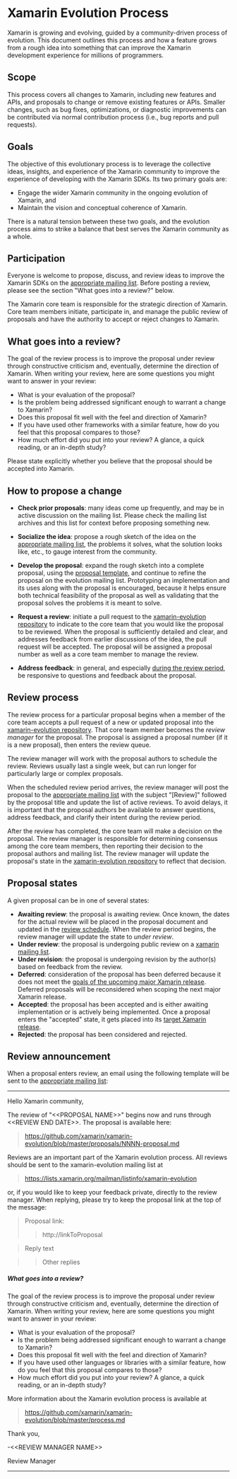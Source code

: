 # Xamarin Evolution Process

Xamarin is growing and evolving, guided by a community-driven process of evolution. This document outlines this process and how a feature grows from a rough idea into something that can improve the Xamarin development experience for millions of programmers.

## Scope

This process covers all changes to Xamarin, including new features and APIs, and proposals to change or remove existing features or APIs. Smaller changes, such as bug fixes, optimizations, or diagnostic improvements can be contributed via normal contribution process (i.e., bug reports and pull requests).

## Goals

The objective of this evolutionary process is to leverage the collective ideas, insights, and experience of the Xamarin community to improve the experience of developing with the Xamarin SDKs. Its two primary goals are:

* Engage the wider Xamarin community in the ongoing evolution of Xamarin, and
* Maintain the vision and conceptual coherence of Xamarin.

There is a natural tension between these two goals, and the evolution process aims to strike a balance that best serves the Xamarin community as a whole.

## Participation

Everyone is welcome to propose, discuss, and review ideas to improve
the Xamarin SDKs on the [appropriate mailing list][xamarin-evolution-mailing-list]. Before posting a review,
please see the section "What goes into a review?" below.

The Xamarin core team is
responsible for the strategic direction of Xamarin. Core team members
initiate, participate in, and manage the public review of proposals
and have the authority to accept or reject changes to Xamarin.

## What goes into a review?

The goal of the review process is to improve the proposal under review
through constructive criticism and, eventually, determine the
direction of Xamarin. When writing your review, here are some questions
you might want to answer in your review:

* What is your evaluation of the proposal?
* Is the problem being addressed significant enough to warrant a change to Xamarin?
* Does this proposal fit well with the feel and direction of Xamarin?
* If you have used other frameworks with a similar feature, how do you feel that this proposal compares to those?
* How much effort did you put into your review? A glance, a quick reading, or an in-depth study?

Please state explicitly whether you believe that the proposal should be accepted into Xamarin.

## How to propose a change

* **Check prior proposals**: many ideas come up frequently, and may be in active discussion on the mailing list.  Please check the mailing list archives and this list for context before proposing something new.

* **Socialize the idea**: propose a rough sketch of the idea on the [appropriate mailing list][xamarin-evolution-mailing-list], the problems it solves, what the solution looks like, etc., to gauge interest from the community.
* **Develop the proposal**: expand the rough sketch into a complete proposal, using the [proposal template](0000-template.md), and continue to refine the proposal on the evolution mailing list. Prototyping an implementation and its uses along with the proposal is encouraged, because it helps ensure both technical feasibility of the proposal as well as validating that the proposal solves the problems it is meant to solve.
* **Request a review**: initiate a pull request to the [xamarin-evolution repository][xamarin-evolution-repo] to indicate to the core team that you would like the proposal to be reviewed. When the proposal is sufficiently detailed and clear, and addresses feedback from earlier discussions of the idea, the pull request will be accepted. The proposal will be assigned a proposal number as well as a core team member to manage the review.
* **Address feedback**: in general, and especially [during the review period](#review), be responsive to questions and feedback about the proposal.

## Review process

The review process for a particular proposal begins when a member of
the core team accepts a pull request of a new or updated proposal into
the [xamarin-evolution repository][xamarin-evolution-repo]. That core team
member becomes the *review manager* for the proposal. The proposal
is assigned a proposal number (if it is a new proposal), then enters
the review queue.

The review manager will work with the proposal authors to schedule the
review. Reviews usually last a single week, but can run longer for
particularly large or complex proposals.

When the scheduled review period arrives, the review manager will post
the proposal to the [appropriate mailing
list][xamarin-evolution-mailing-list] with the subject "[Review]"
followed by the proposal title and update the list of active
reviews. To avoid delays, it is important that the proposal authors be
available to answer questions, address feedback, and clarify their
intent during the review period.

After the review has completed, the core team will make a decision on
the proposal. The review manager is responsible for determining
consensus among the core team members, then reporting their decision
to the proposal authors and mailing list. The review manager will
update the proposal's state in the [xamarin-evolution
repository][xamarin-evolution-repo] to reflect that decision.

## Proposal states
A given proposal can be in one of several states:

* **Awaiting review**: the proposal is awaiting review. Once known,
  the dates for the actual review will be placed in the proposal
  document and updated in the [review schedule](schedule.md). When the
  review period begins, the review manager will update the state to
  *under review*.
* **Under review**: the proposal is undergoing public review on a [xamarin mailing list][xamarin-evolution-mailing-list]. 
* **Under revision**: the proposal is undergoing revision by the
  author(s) based on feedback from the review.
* **Deferred**: consideration of the proposal has been deferred
  because it does not meet the [goals of the upcoming major Xamarin
  release](README.md). Deferred proposals will be reconsidered when
  scoping the next major Xamarin release.
* **Accepted**: the proposal has been accepted and is either awaiting
  implementation or is actively being implemented. Once a proposal
  enters the "accepted" state, it gets placed into its [target Xamarin
  release](README.md).
* **Rejected**: the proposal has been considered and rejected.

[xamarin-evolution-repo]: https://github.com/xamarin/xamarin-evolution  "Xamarin evolution repository"
[xamarin-evolution-mailing-list]: http://open.xamarin.com/community  "Xamarin evolution mailing list"

## Review announcement

When a proposal enters review, an email using the following template will be
sent to the [appropriate mailing list][xamarin-evolution-mailing-list]:

---

Hello Xamarin community,

The review of "\<\<PROPOSAL NAME>>" begins now and runs through \<\<REVIEW
END DATE>>. The proposal is available here:

> <https://github.com/xamarin/xamarin-evolution/blob/master/proposals/NNNN-proposal.md>

Reviews are an important part of the Xamarin evolution process. All reviews
should be sent to the xamarin-evolution mailing list at

> <https://lists.xamarin.org/mailman/listinfo/xamarin-evolution>

or, if you would like to keep your feedback private, directly to the
review manager. When replying, please try to keep the proposal link at
the top of the message:

> Proposal link:
>>  http://linkToProposal

>  Reply text

>>  Other replies

##### What goes into a review?

The goal of the review process is to improve the proposal under review
through constructive criticism and, eventually, determine the direction of
Xamarin. When writing your review, here are some questions you might want to
answer in your review:

* What is your evaluation of the proposal?
* Is the problem being addressed significant enough to warrant a
  change to Xamarin?
* Does this proposal fit well with the feel and direction of Xamarin?
* If you have used other languages or libraries with a similar
  feature, how do you feel that this proposal compares to those?
* How much effort did you put into your review? A glance, a quick
  reading, or an in-depth study?

More information about the Xamarin evolution process is available at

> <https://github.com/xamarin/xamarin-evolution/blob/master/process.md>

Thank you,

-\<\<REVIEW MANAGER NAME>>

Review Manager

---
